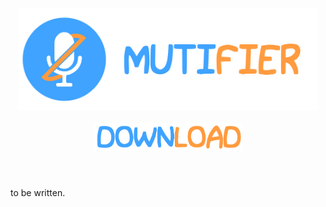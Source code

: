 <p align="center">
<img src="https://github.com/TorniX0/Mutifier/raw/main/header.png" width="480" height="163.84">
</br>
</br>
<img src="https://github.com/TorniX0/Mutifier/raw/main/download.png" width="237" height="44">
</p>

#
</br>
to be written.
